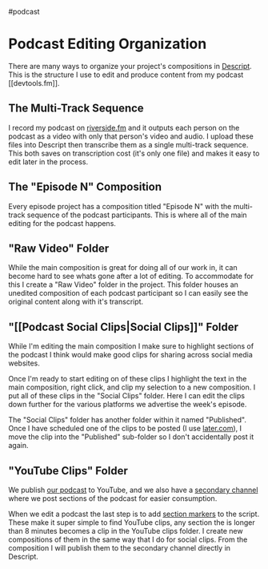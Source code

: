 #podcast

# Podcast Editing Organization

There are many ways to organize your project's compositions in [Descript](https://www.descript.com/). This is the structure I use to edit and produce content from my podcast [[devtools.fm]].

## The Multi-Track Sequence

I record my podcast on [riverside.fm](https://riverside.fm) and it outputs each person on the podcast as a video with only that person's video and audio. I upload these files into Descript then transcribe them as a single multi-track sequence. This both saves on transcription cost (it's only one file) and makes it easy to edit later in the process.

## The "Episode N" Composition

Every episode project has a composition titled "Episode N" with the multi-track sequence of the podcast participants. This is where all of the main editing for the podcast happens.

## "Raw Video" Folder

While the main composition is great for doing all of our work in, it can become hard to see whats gone after a lot of editing. To accommodate for this I create a "Raw Video" folder in the project. This folder houses an unedited composition of each podcast participant so I can easily see the original content along with it's transcript.

## "[[Podcast Social Clips|Social Clips]]" Folder

While I'm editing the main composition I make sure to highlight sections of the podcast I think would make good clips for sharing across social media websites.

Once I'm ready to start editing on of these clips I highlight the text in the main composition, right click, and clip my selection to a new composition. I put all of these clips in the "Social Clips" folder. Here I can edit the clips down further for the various platforms we advertise the week's episode.

The "Social Clips" folder has another folder within it named "Published". Once I have scheduled one of the clips to be posted (I use [later.com](https://later.com)), I move the clip into the "Published" sub-folder so I don't accidentally post it again.

## "YouTube Clips" Folder

We publish [our podcast](https://www.youtube.com/channel/UCFsRlOn7gODgv6WUriLrzXg) to YouTube, and we also have a [secondary channel](https://www.youtube.com/channel/UCtKRj3QiajrQpObzOO0V3yg) where we post sections of the podcast for easier consumption.

When we edit a podcast the last step is to add [section markers](https://help.descript.com/hc/en-us/articles/360042210672-Markers) to the script. These make it super simple to find YouTube clips, any section the is longer than 8 minutes becomes a clip in the YouTube clips folder. I create new compositions of them in the same way that I do for social clips. From the composition I will publish them to the secondary channel directly in Descript.
